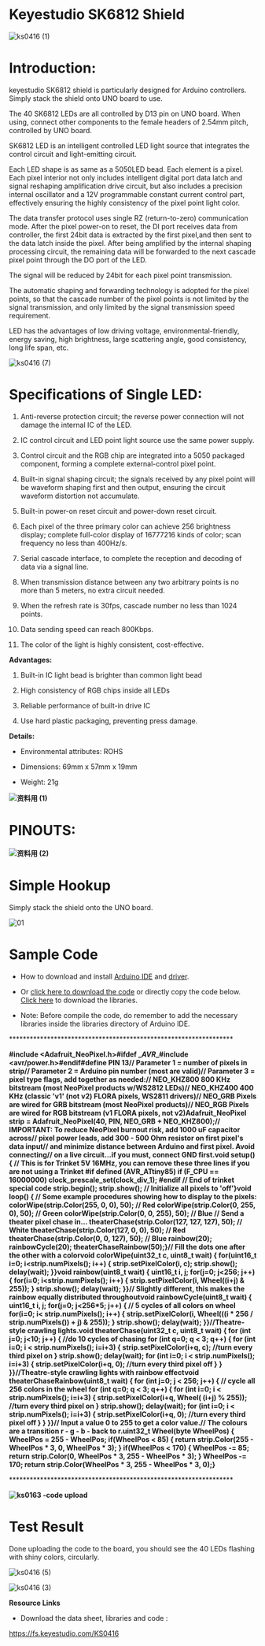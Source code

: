 # **Keyestudio SK6812 Shield**

![ks0416 (1)](media/15e88497474d565d9a1c1aa386590e45.jpeg)

# Introduction:

keyestudio SK6812 shield is particularly designed for Arduino controllers.
Simply stack the shield onto UNO board to use.

The 40 SK6812 LEDs are all controlled by D13 pin on UNO board. When using,
connect other components to the female headers of 2.54mm pitch, controlled by
UNO board.

SK6812 LED is an intelligent controlled LED light source that integrates the
control circuit and light-emitting circuit.

Each LED shape is as same as a 5050LED bead. Each element is a pixel. Each pixel
interior not only includes intelligent digital port data latch and signal
reshaping amplification drive circuit, but also includes a precision internal
oscillator and a 12V programmable constant current control part, effectively
ensuring the highly consistency of the pixel point light color.

The data transfer protocol uses single RZ (return-to-zero) communication mode.
After the pixel power-on to reset, the DI port receives data from controller,
the first 24bit data is extracted by the first pixel,and then sent to the data
latch inside the pixel. After being amplified by the internal shaping processing
circuit, the remaining data will be forwarded to the next cascade pixel point
through the DO port of the LED.

The signal will be reduced by 24bit for each pixel point transmission.

The automatic shaping and forwarding technology is adopted for the pixel points,
so that the cascade number of the pixel points is not limited by the signal
transmission, and only limited by the signal transmission speed requirement.

LED has the advantages of low driving voltage, environmental-friendly, energy
saving, high brightness, large scattering angle, good consistency, long life
span, etc.

![ks0416 (7)](media/7d3ed36188af86d0466e15798aa0c123.jpeg)

# Specifications of Single LED:

1.  Anti-reverse protection circuit; the reverse power connection will not
    damage the internal IC of the LED.

2.  IC control circuit and LED point light source use the same power supply.

3.  Control circuit and the RGB chip are integrated into a 5050 packaged
    component, forming a complete external-control pixel point.

4.  Built-in signal shaping circuit; the signals received by any pixel point
    will be waveform shaping first and then output, ensuring the circuit
    waveform distortion not accumulate.

5.  Built-in power-on reset circuit and power-down reset circuit.

6.  Each pixel of the three primary color can achieve 256 brightness display;
    complete full-color display of 16777216 kinds of color; scan frequency no
    less than 400Hz/s.

7.  Serial cascade interface, to complete the reception and decoding of data via
    a signal line.

8.  When transmission distance between any two arbitrary points is no more than
    5 meters, no extra circuit needed.

9.  When the refresh rate is 30fps, cascade number no less than 1024 points.

10. Data sending speed can reach 800Kbps.

11. The color of the light is highly consistent, cost-effective.

**Advantages:**

1.  Built-in IC light bead is brighter than common light bead

2.  High consistency of RGB chips inside all LEDs

3.  Reliable performance of built-in drive IC

4.  Use hard plastic packaging, preventing press damage.

**Details:**

-   Environmental attributes: ROHS

-   Dimensions: 69mm x 57mm x 19mm

-   Weight: 21g

**![资料用 (1)](media/b9af7e7d0810a45f61fe8dcef21a7206.jpeg)**

# PINOUTS:

**![资料用 (2)](media/0d6fab96808cd009799fd3f8bd302e95.jpeg)**

# Simple Hookup

Simply stack the shield onto the UNO board.

![01](media/03d21dfd66980984e0a876a7e96ff12b.jpeg)

# Sample Code

-   How to download and install [Arduino
    IDE](http://wiki.keyestudio.com/index.php/How_to_Download_Arduino_IDE) and
    [driver](http://wiki.keyestudio.com/index.php/How_to_Install_Arduino_Driver).

-   Or [click here to download the
    code](https://drive.google.com/open?id=1ngIb-HNwKNJFYybe5uu9Eto1hbsu5n9M) or
    directly copy the code below. [Click
    here](https://drive.google.com/open?id=1XrXVZWfeDJ3LEzdauq8oFsSwcXSkRVRu) to
    download the libraries.

-   Note: Before compile the code, do remember to add the necessary libraries
    inside the libraries directory of Arduino IDE.

\*\*\*\*\*\*\*\*\*\*\*\*\*\*\*\*\*\*\*\*\*\*\*\*\*\*\*\*\*\*\*\*\*\*\*\*\*\*\*\*\*\*\*\*\*\*\*\*\*\*\*\*\*\*\*\*\*\*\*\*\*\*\*\*\*

**\#include \<Adafruit_NeoPixel.h\>\#ifdef \__AVR__\#include
\<avr/power.h\>\#endif\#define PIN 13// Parameter 1 = number of pixels in
strip// Parameter 2 = Arduino pin number (most are valid)// Parameter 3 = pixel
type flags, add together as needed:// NEO_KHZ800 800 KHz bitstream (most
NeoPixel products w/WS2812 LEDs)// NEO_KHZ400 400 KHz (classic 'v1' (not v2)
FLORA pixels, WS2811 drivers)// NEO_GRB Pixels are wired for GRB bitstream (most
NeoPixel products)// NEO_RGB Pixels are wired for RGB bitstream (v1 FLORA
pixels, not v2)Adafruit_NeoPixel strip = Adafruit_NeoPixel(40, PIN, NEO_GRB +
NEO_KHZ800);// IMPORTANT: To reduce NeoPixel burnout risk, add 1000 uF capacitor
across// pixel power leads, add 300 - 500 Ohm resistor on first pixel's data
input// and minimize distance between Arduino and first pixel. Avoid
connecting// on a live circuit...if you must, connect GND first.void setup() {
// This is for Trinket 5V 16MHz, you can remove these three lines if you are not
using a Trinket \#if defined (__AVR_ATtiny85__) if (F_CPU == 16000000)
clock_prescale_set(clock_div_1); \#endif // End of trinket special code
strip.begin(); strip.show(); // Initialize all pixels to 'off'}void loop() { //
Some example procedures showing how to display to the pixels:
colorWipe(strip.Color(255, 0, 0), 50); // Red colorWipe(strip.Color(0, 255, 0),
50); // Green colorWipe(strip.Color(0, 0, 255), 50); // Blue // Send a theater
pixel chase in... theaterChase(strip.Color(127, 127, 127), 50); // White
theaterChase(strip.Color(127, 0, 0), 50); // Red theaterChase(strip.Color(0, 0,
127), 50); // Blue rainbow(20); rainbowCycle(20); theaterChaseRainbow(50);}//
Fill the dots one after the other with a colorvoid colorWipe(uint32_t c, uint8_t
wait) { for(uint16_t i=0; i\<strip.numPixels(); i++) { strip.setPixelColor(i,
c); strip.show(); delay(wait); }}void rainbow(uint8_t wait) { uint16_t i, j;
for(j=0; j\<256; j++) { for(i=0; i\<strip.numPixels(); i++) {
strip.setPixelColor(i, Wheel((i+j) & 255)); } strip.show(); delay(wait); }}//
Slightly different, this makes the rainbow equally distributed throughoutvoid
rainbowCycle(uint8_t wait) { uint16_t i, j; for(j=0; j\<256\*5; j++) { // 5
cycles of all colors on wheel for(i=0; i\< strip.numPixels(); i++) {
strip.setPixelColor(i, Wheel(((i \* 256 / strip.numPixels()) + j) & 255)); }
strip.show(); delay(wait); }}//Theatre-style crawling lights.void
theaterChase(uint32_t c, uint8_t wait) { for (int j=0; j\<10; j++) { //do 10
cycles of chasing for (int q=0; q \< 3; q++) { for (int i=0; i \<
strip.numPixels(); i=i+3) { strip.setPixelColor(i+q, c); //turn every third
pixel on } strip.show(); delay(wait); for (int i=0; i \< strip.numPixels();
i=i+3) { strip.setPixelColor(i+q, 0); //turn every third pixel off } }
}}//Theatre-style crawling lights with rainbow effectvoid
theaterChaseRainbow(uint8_t wait) { for (int j=0; j \< 256; j++) { // cycle all
256 colors in the wheel for (int q=0; q \< 3; q++) { for (int i=0; i \<
strip.numPixels(); i=i+3) { strip.setPixelColor(i+q, Wheel( (i+j) % 255));
//turn every third pixel on } strip.show(); delay(wait); for (int i=0; i \<
strip.numPixels(); i=i+3) { strip.setPixelColor(i+q, 0); //turn every third
pixel off } } }}// Input a value 0 to 255 to get a color value.// The colours
are a transition r - g - b - back to r.uint32_t Wheel(byte WheelPos) { WheelPos
= 255 - WheelPos; if(WheelPos \< 85) { return strip.Color(255 - WheelPos \* 3,
0, WheelPos \* 3); } if(WheelPos \< 170) { WheelPos -= 85; return strip.Color(0,
WheelPos \* 3, 255 - WheelPos \* 3); } WheelPos -= 170; return
strip.Color(WheelPos \* 3, 255 - WheelPos \* 3, 0);}**

\*\*\*\*\*\*\*\*\*\*\*\*\*\*\*\*\*\*\*\*\*\*\*\*\*\*\*\*\*\*\*\*\*\*\*\*\*\*\*\*\*\*\*\*\*\*\*\*\*\*\*\*\*\*\*\*\*\*\*\*\*\*\*\*\*

**![ks0163 -code upload](media/c5c902c5eaa1dc55bceba79e02e62004.png)**

# Test Result

Done uploading the code to the board, you should see the 40 LEDs flashing with
shiny colors, circularly.

![ks0416 (5)](media/f22170444f8da3ef2a57c2e97b7eaaf4.jpeg)

![ks0416 (3)](media/131276d206ee14a74787891995e6302b.jpeg)

**Resource Links**

-   Download the data sheet, libraries and code :

<https://fs.keyestudio.com/KS0416>

# 
